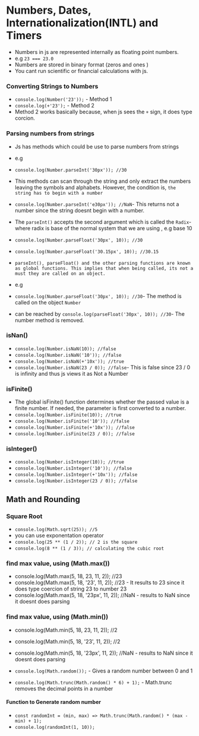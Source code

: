 # Numbers, Dates, Internationalization(INTL) and Timers

- Numbers in js are represented internally as floating point numbers.
- e.g `23 === 23.0`
- Numbers are stored in binary format (zeros and ones )
- You cant run scientific or financial calculations with js.

### Converting Strings to Numbers

- `console.log(Number('23'));` - Method 1
- `console.log(+'23');` - Method 2
- Method 2 works basically because, when js sees the `+` sign, it does type corcion.

### Parsing numbers from strings

- Js has methods which could be use to parse numbers from strings
- e.g
- `console.log(Number.parseInt('30px')); //30`
- This methods can scan through the string and only extract the numbers leaving the symbols and alphabets. However, the condition is, `the string has to begin with a number`
- `console.log(Number.parseInt('e30px')); //NaN`- This returns not a number since the string doesnt begin with a number.
- The `parseInt()` accepts the second argument which is called the `Radix`- where radix is base of the normal system that we are using , e.g base 10

- `console.log(Number.parseFloat('30px', 10)); //30`
- `console.log(Number.parseFloat('30.15px', 10)); //30.15`

- `parseInt(), parseFloat() and the other parsing functions are known as global functions. This implies that when being called, its not a must they are called on an object.`
- e.g
- `console.log(Number.parseFloat('30px', 10)); //30`- The method is called on the object `Number`
- can be reached by
  `console.log(parseFloat('30px', 10)); //30`- The number method is removed.

### isNan()

- `console.log(Number.isNaN(10)); //false`
- `console.log(Number.isNaN('10')); //false`
- `console.log(Number.isNaN(+'10x')); //true`
- `console.log(Number.isNaN(23 / 0)); //false`- This is false since 23 / 0 is infinity and thus js views it as Not a Number

### isFinite()

- The global isFinite() function determines whether the passed value is a finite number. If needed, the parameter is first converted to a number.
- `console.log(Number.isFinite(10)); //true`
- `console.log(Number.isFinite('10')); //false`
- `console.log(Number.isFinite(+'10x')); //false`
- `console.log(Number.isFinite(23 / 0)); //false`

### isInteger()

- `console.log(Number.isInteger(10)); //true`
- `console.log(Number.isInteger('10')); //false`
- `console.log(Number.isInteger(+'10x')); //false`
- `console.log(Number.isInteger(23 / 0)); //false`

## Math and Rounding

### Square Root

- `console.log(Math.sqrt(25)); //5`
- you can use exponentation operator
- `console.log(25 ** (1 / 2)); // 2 is the square`
- `console.log(8 ** (1 / 3)); // calculating the cubic root`

### find max value, using (Math.max())

- console.log(Math.max(5, 18, 23, 11, 2)); //23
- console.log(Math.max(5, 18, '23', 11, 2)); //23 - It results to 23 since it does type coercion of string 23 to number 23
- console.log(Math.max(5, 18, '23px', 11, 2)); //NaN - results to NaN since it doesnt does parsing

### find max value, using (Math.min())

- console.log(Math.min(5, 18, 23, 11, 2)); //2
- console.log(Math.min(5, 18, '23', 11, 2)); //2
- console.log(Math.min(5, 18, '23px', 11, 2)); //NaN - results to NaN since it doesnt does parsing

- `console.log(Math.random());` - Gives a random number between 0 and 1

- `console.log(Math.trunc(Math.random() * 6) + 1);` - Math.trunc removes the decimal points in a number

#### Function to Generate random number

- `const randomInt = (min, max) => Math.trunc(Math.random() * (max - min) + 1);`
- `console.log(randomInt(1, 10));`
